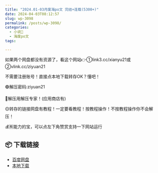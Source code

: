 ```yaml
---
title: "2024.01-03月废海po文 完结+连载(5300+)"
date: 2024-04-03T08:12:57
slug: wp-3098
permalink: /posts/wp-3098/
categories:
  - 小说📖
  - 海废po文
tags:

---
```


如果两个网盘都没有资源了，看这个网站👉①link3.cc/xianyu21或②vlink.cc/ziyuan21

不需要注册账号！直接点本地下载转存OK？懂吧！

🟢解压密码:ziyuan21

🔵解压用解压专家！(应用商店有)

🟡转存的链接网盘有教程！一定要看教程！按教程操作！不按教程操作你不会解压！

💰🈶能力的宝，可以点左下角赞赏支持一下网站运行

## 📦 下载链接
- [百度网盘](https://blziyuan21.com/pay-download/3098?key=ed93656732&down_id=0)
- [本地下载](https://blziyuan21.com/pay-download/3098?key=ed93656732&down_id=1)

